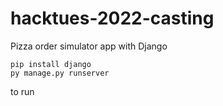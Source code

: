 # hacktues-2022-casting
Pizza order simulator app with Django

```
pip install django
py manage.py runserver
```
to run
